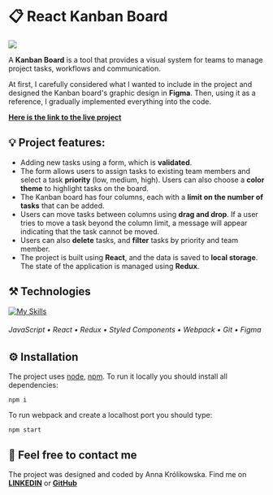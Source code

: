 # :clipboard: React Kanban Board


<img src='https://i.ibb.co/CwxsB46/kanban-mokap.png'> 


A **Kanban Board** is a tool that provides a visual system for teams to manage project tasks, workflows and communication.


At first, I carefully considered what I wanted to include in the project and designed the Kanban board's graphic design in **Figma**. Then, using it as a reference, I gradually implemented everything into the code.

[**Here is the link to the live project**](https://annakrolikowska.github.io/kanban-board/) 


 ## :bulb: Project features:
- Adding new tasks using a form, which is **validated**. 
- The form allows users to assign tasks to existing team members and select a task **priority** (low, medium, high). Users can also choose a **color theme** to highlight tasks on the board.
- The Kanban board has four columns, each with a **limit on the number of tasks** that can be added.
- Users can move tasks between columns using **drag and drop**. If a user tries to move a task beyond the column limit, a message will appear indicating that the task cannot be moved.
- Users can also **delete** tasks, and **filter** tasks by priority and team member.
- The project is built using **React**, and the data is saved to **local storage**. The state of the application is managed using **Redux**.

 ## :hammer_and_pick: Technologies

[![My Skills](https://skillicons.dev/icons?i=js,react,redux,styledcomponents,webpack,git,figma)](https://skillicons.dev)

###### JavaScript • React • Redux • Styled Components • Webpack • Git • Figma


## :gear: Installation

The project uses [node](https://nodejs.org/en/), [npm](https://www.npmjs.com/).
To run it locally you should install all dependencies:

    npm i

To run webpack and create a localhost port you should type:

    npm start


## :envelope_with_arrow: Feel free to contact me
The project was designed and coded by Anna Królikowska. Find me on [**LINKEDIN**](https://www.linkedin.com/in/krolikowska-ann/) or [**GitHub**](https://github.com/annakrolikowska)
